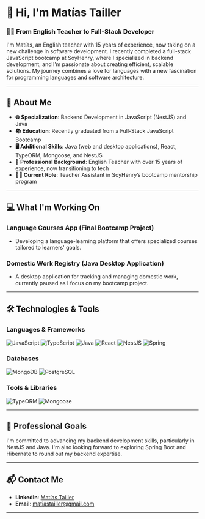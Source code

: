 # 👋 Hi, I'm Matías Tailler

### 🧑‍🏫 From English Teacher to Full-Stack Developer

I'm Matías, an English teacher with 15 years of experience, now taking on a new challenge in software development. I recently completed a full-stack JavaScript bootcamp at SoyHenry, where I specialized in backend development, and I’m passionate about creating efficient, scalable solutions. My journey combines a love for languages with a new fascination for programming languages and software architecture.

---

## 💼 About Me

- **🌐 Specialization**: Backend Development in JavaScript (NestJS) and Java
- **📚 Education**: Recently graduated from a Full-Stack JavaScript Bootcamp
- **🖥️ Additional Skills**: Java (web and desktop applications), React, TypeORM, Mongoose, and NestJS
- **📍 Professional Background**: English Teacher with over 15 years of experience, now transitioning to tech
- **👨‍🏫 Current Role**: Teacher Assistant in SoyHenry’s bootcamp mentorship program

---

## 💻 What I'm Working On

### Language Courses App (Final Bootcamp Project)
   - Developing a language-learning platform that offers specialized courses tailored to learners' goals.

### Domestic Work Registry (Java Desktop Application)
   - A desktop application for tracking and managing domestic work, currently paused as I focus on my bootcamp project.

---

## 🛠️ Technologies & Tools

### Languages & Frameworks
![JavaScript](https://img.shields.io/badge/JavaScript-F7DF1E?style=for-the-badge&logo=javascript&logoColor=black)
![TypeScript](https://img.shields.io/badge/TypeScript-3178C6?style=for-the-badge&logo=typescript&logoColor=white)
![Java](https://img.shields.io/badge/Java-007396?style=for-the-badge&logo=java&logoColor=white)
![React](https://img.shields.io/badge/React-61DAFB?style=for-the-badge&logo=react&logoColor=black)
![NestJS](https://img.shields.io/badge/NestJS-E0234E?style=for-the-badge&logo=nestjs&logoColor=white)
![Spring](https://img.shields.io/badge/Spring-6DB33F?style=for-the-badge&logo=spring&logoColor=white)

### Databases
![MongoDB](https://img.shields.io/badge/MongoDB-47A248?style=for-the-badge&logo=mongodb&logoColor=white)
![PostgreSQL](https://img.shields.io/badge/PostgreSQL-336791?style=for-the-badge&logo=postgresql&logoColor=white)

### Tools & Libraries
![TypeORM](https://img.shields.io/badge/TypeORM-E83524?style=for-the-badge&logo=typeorm&logoColor=white)
![Mongoose](https://img.shields.io/badge/Mongoose-880000?style=for-the-badge&logo=mongoose&logoColor=white)

---

## 🎯 Professional Goals

I'm committed to advancing my backend development skills, particularly in NestJS and Java. I'm also looking forward to exploring Spring Boot and Hibernate to round out my backend expertise.

---

## 📬 Contact Me

- **LinkedIn**: [Matías Tailler](https://www.linkedin.com/in/matiastailler)
- **Email**: [matiastailler@gmail.com](mailto:matiastailler@gmail.com)

---


